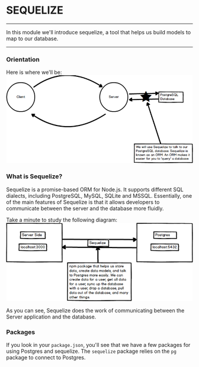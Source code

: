 # SEQUELIZE
---

In this module we'll introduce sequelize, a tool that helps us build models to map to our database.

<hr>

### Orientation
Here is where we'll be:
![screenshots](assets/01-sequelize-diagram.png)

### What is Sequelize?
Sequelize is a promise-based ORM for Node.js. It supports different SQL dialects, including PostgreSQL, MySQL, SQLite and MSSQL. Essentially, one of the main features of Sequelize is that it allows developers to communicate between the server and the database more fluidly.

Take a minute to study the following diagram:
![screenshot](assets/02-sequelize-detailed-diagram.png)

As you can see, Sequelize does the work of communicating between the Server application and the database. 
### Packages
If you look in your `package.json`, you'll see that we have a few packages for using Postgres and sequelize. The `sequelize` package relies on the `pg` package to connect to Postgres. 